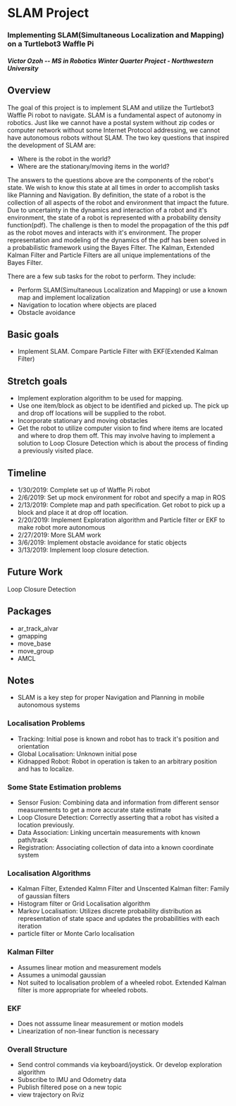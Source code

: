 SLAM Project
=============================

### Implementing SLAM(Simultaneous Localization and Mapping) on a Turtlebot3 Waffle Pi

#### *Victor Ozoh -- MS in Robotics Winter Quarter Project - Northwestern University*


## Overview
The goal of this project is to implement SLAM and utilize the Turtlebot3 Waffle Pi robot to navigate.
SLAM is a fundamental aspect of autonomy in robotics. Just like we cannot have a postal system
without zip codes or computer network without some Internet Protocol addressing, we cannot have autonomous robots without SLAM.
The two key questions that inspired the development of SLAM are:
- Where is the robot in the world?
- Where are the stationary/moving items in the world?

The answers to the questions above are the components of the robot's state. We wish to know this state at all times in order to accomplish tasks like Planning
and Navigation.
By definition, the state of a robot is the collection of all aspects of the robot and environment that impact the future. Due to uncertainty
in the dynamics and interaction of a robot and it's environment, the state of a robot is represented with a probability density function(pdf).
The challenge is then to model the propagation of the this pdf as the robot moves and interacts with it's environment.
The proper representation and modeling of the dynamics of the pdf has been solved in a probabilistic framework using the Bayes Filter.
The Kalman, Extended Kalman Filter and Particle Filters are all unique implementations of the Bayes Filter.

There are a few sub tasks for the robot to perform. They include:

- Perform SLAM(Simultaneous Localization and Mapping) or use a known map and implement localization
- Navigation to location where objects are placed
- Obstacle avoidance

## Basic goals
- Implement SLAM. Compare Particle Filter with EKF(Extended Kalman Filter)

## Stretch goals
- Implement exploration algorithm to be used for mapping.
- Use one item/block as object to be identified and picked up. The pick up and drop off
locations will be supplied to the robot.
- Incorporate stationary and moving obstacles
- Get the robot to utilize computer vision to find where items are located and where to drop them off. This may involve having to implement a solution to Loop Closure Detection which is about the process of finding a previously visited place.


## Timeline
- 1/30/2019:  Complete set up of Waffle Pi robot
- 2/6/2019:   Set up mock environment for robot and specify a map in ROS
- 2/13/2019:  Complete map and path specification. Get robot to pick up a block and place it at drop off location.
- 2/20/2019: Implement Exploration algorithm and Particle filter or EKF to make robot more autonomous
- 2/27/2019:  More SLAM work
- 3/6/2019: Implement obstacle avoidance for static objects
- 3/13/2019:  Implement loop closure detection.

## Future Work
Loop Closure Detection

## Packages
- ar_track_alvar
- gmapping
- move_base
- move_group
- AMCL

## Notes
- SLAM is a key step for proper Navigation and Planning in mobile autonomous systems
### Localisation Problems
- Tracking: Initial pose is known and robot has to track it's position and orientation
- Global Localisation: Unknown initial pose
- Kidnapped Robot: Robot in operation is taken to an arbitrary position and has to localize.
### Some State Estimation problems
- Sensor Fusion: Combining data and information from different sensor measurements to get a more accurate state estimate
- Loop Closure Detection: Correctly asserting that a robot has visited a location previously.
- Data Association: Linking uncertain measurements with known path/track
- Registration: Associating collection of data into a known coordinate system
### Localisation Algorithms
- Kalman Filter, Extended Kalmn Filter and Unscented Kalman filter: Family of gaussian filters
- Histogram filter or Grid Localisation algorithm
- Markov Localisation: Utilizes discrete probability distribution as representation of state space and updates the probabilities with each iteration
- particle filter or Monte Carlo localisation
### Kalman Filter
- Assumes linear motion and measurement models
- Assumes a unimodal gaussian
- Not suited to localisation problem of a wheeled robot. Extended Kalman filter is more appropriate for wheeled robots.
### EKF
- Does not asssume linear measurement or motion models
- Linearization of non-linear function is necessary

### Overall Structure
- Send control commands via keyboard/joystick. Or develop exploration algorithm
- Subscribe to IMU and Odometry data
- Publish filtered pose on a new topic
- view trajectory on Rviz

